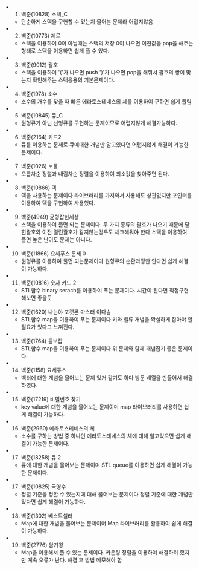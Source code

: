 - 1. 백준(10828) 스택_C
    - 단순하게 스택을 구현할 수 있는지 물어본 문제라 어렵지않음
- 2. 백준(10773) 제로
    - 스택을 이용하여 0이 아닐때는 스택의 저장 0이 나오면 이전값을 pop을 해주는 형태로 스택을 이용하면 쉽게 풀 수 있다.
- 3. 백준(9012) 괄호
    - 스택을 이용하여 '('가 나오면 push ')'가 나오면 pop을 해줘서 괄호의 쌍이 맞는지 확인해주는 스택응용의 기본문제이다.
- 4. 백준(1978) 소수
    - 소수의 개수를 찾을 때 빠른 에라토스테네스의 체를 이용하여 구하면 쉽게 풀림
- 5. 백준(10845) 큐_C
    - 원형큐가 아닌 선형큐를 구현하는 문제이므로 어렵지않게 해결가능하다.
- 6. 백준(2164) 카드2
    - 큐를 이용하는 문제로 큐에대한 개념만 알고있다면 어렵지않게 해결이 가능한 문제이다.
- 7. 백준(1026) 보물
    - 오름차순 정렬과 내림차순 정렬을 이용하여 최소값을 찾아주면 된다.
- 8. 백준(10866) 덱
    - 덱을 사용하는 문제이다 라이브러리를 가져와서 사용해도 상관없지만 포인터를 이용하여 덱을 구현하여 사용했다.
- 9. 백준(4949) 균형잡힌세상
    - 스택을 이용하여 풀면 되는 문제이다. 두 가지 종류의 괄호가 나오기 때문에 닫힌괄호와 이전 열린괄호가 같지않는경우도 체크해줘야 한다 스택을 이용하여 풀면 높은 난이도 문제는 아니다.
- 10. 백준(11866) 요세푸스 문제 0
    - 원형큐를 이용하여 풀면 되는문제이다 원형큐의 순환과정만 안다면 쉽게 해결이 가능하다.
- 11. 백준(10816) 숫자 카드 2
    - STL함수 binary serach를 이용하여 푸는 문제이다. 시간이 된다면 직접구현해보면 좋을듯
- 12. 백준(1620) 나는야 포켓몬 마스터 이다솜
    - STL함수 map을 이용하여 푸는 문제이다 키와 밸류 개념을 확실하게 잡아야 할 필요가 있다고 느껴진다.
- 13. 백준(1764) 듣보잡
    - STL함수 map을 이용하여 푸는 문제이다 위 문제와 함께 개념잡기 좋은 문제이다.
- 14. 백준(1158) 요세푸스
    - 벡터에 대한 개념을 물어보는 문제 있거 같기도 하다 방문 배열을 만들어서 해결하였다.
- 15. 백준(17219) 비밀번호 찾기
    - key value에 대한 개념을 물어보는 문제이며 map 라이브러리를 사용하면 쉽게 해결이 가능하다.
- 16. 백준(2960) 에라토스테네스의 체
    - 소수를 구하는 방법 중 하나인 에라토스테네스의 체에 대해 알고있으면 쉽게 해결이 가능한 문제이다.
- 17. 백준(18258) 큐 2
    - 큐에 대한 개념을 물어보는 문제이며 STL queue를 이용하면 쉽게 해결이 가능한 문제이다.
- 17. 백준(10825) 국영수
    - 정렬 기준을 정할 수 있는지에 대해 물어보는 문제이다 정렬 기준에 대한 개념만 있다면 쉽게 해결이 가능하다.
- 18. 백준(1302) 베스트셀러
    - Map에 대한 개념을 물어보는 문제이며 Map 라이브러리를 활용하여 쉽게 해결이 가능하다.
- 19. 백준(2776) 암기왕
    - Map을 이용해서 풀 수 있는 문제이다. 카운팅 정렬을 이용하여 해결하려 했지만 계속 오류가 난다. 해결 후 방법 메모해야 함